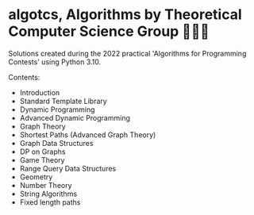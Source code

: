 # algotcs, Algorithms by Theoretical Computer Science Group 👨🏼‍🎓
Solutions created during the 2022 practical 'Algorithms for Programming Contests' using Python 3.10.

Contents:
- Introduction
- Standard Template Library
- Dynamic Programming
- Advanced Dynamic Programming
- Graph Theory
- Shortest Paths (Advanced Graph Theory)
- Graph Data Structures
- DP on Graphs
- Game Theory
- Range Query Data Structures
- Geometry
- Number Theory
- String Algorithms
- Fixed length paths